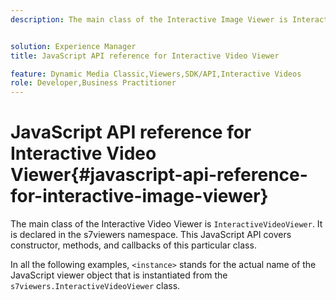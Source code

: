 ```yaml
---
description: The main class of the Interactive Image Viewer is InteractiveVideoViewer. It is declared in the s7viewers namespace. This JavaScript API covers constructor, methods, and callbacks of this particular class.


solution: Experience Manager
title: JavaScript API reference for Interactive Video Viewer

feature: Dynamic Media Classic,Viewers,SDK/API,Interactive Videos
role: Developer,Business Practitioner
---
```


# JavaScript API reference for Interactive Video Viewer{#javascript-api-reference-for-interactive-image-viewer}

The main class of the Interactive Video Viewer is `InteractiveVideoViewer`. It is declared in the s7viewers namespace. This JavaScript API covers constructor, methods, and callbacks of this particular class.

In all the following examples, `<instance>` stands for the actual name of the JavaScript viewer object that is instantiated from the `s7viewers.InteractiveVideoViewer` class. 
